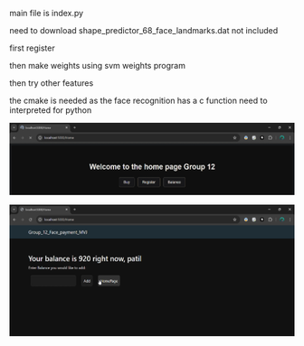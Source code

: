 main file is index.py

need to download shape_predictor_68_face_landmarks.dat not included

first register

then make weights using svm weights program

then try other features

the cmake is needed as the face recognition has a c function need to interpreted for python


![basic webapp](https://github.com/baswarajpatil123/Face-ID-payment-system/blob/main/Output%20img%2F1.png)


![wallet](https://github.com/baswarajpatil123/Face-ID-payment-system/blob/main/Output%20img%2F2.png)